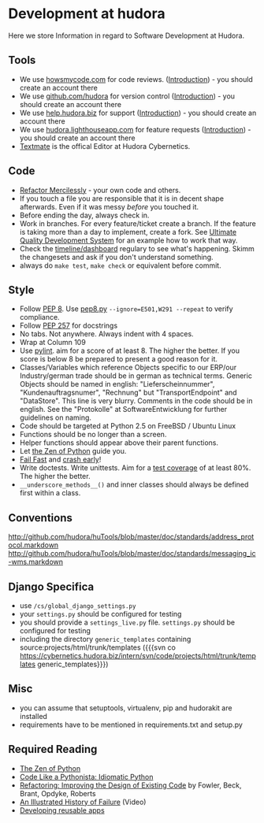 # Development at hudora

Here we store Information in regard to Software Development at Hudora.

## Tools

* We use [howsmycode.com][howsmycode] for code reviews. 
  ([Introduction][howsmycodeintro]) - you should create an account there
* We use [github.com/hudora][github] for version control
  ([Introduction][githubintro])  - you should create an account there
* We use [help.hudora.biz][tender] for support
  ([Introduction][tenderintro]) - you should create an account there
* We use [hudora.lighthouseapp.com][lighthouseapp] for feature requests
  ([Introduction][lighthousintro]) - you should create an account there
* [Textmate][textmatetips] is the offical Editor at Hudora Cybernetics.

[howsmycode]: http://howsmycode.com/
[howsmycodeintro]: https://cybernetics.hudora.biz/intern/wordpress/2009/12/howsmycode-erste-schritte/
[github]: http://github.com/hudora
[githubintro]: https://cybernetics.hudora.biz/intern/wordpress/2009/12/github-it-is/
[tender]: http://help.hudora.biz/
[tenderintro]: https://cybernetics.hudora.biz/intern/wordpress/2009/12/tender-it-is/
[lighthouseapp]: http://hudora.lighthouseapp.com
[lighthousintro]: https://cybernetics.hudora.biz/intern/wordpress/2009/12/lighthouse-it-is/
[textmatetips]: http://al3x.net/2008/12/03/how-i-use-textmate.html


##  Code

 * [Refactor Mercilessly][refactor] - your own code and others.
 * If you touch a file you are responsible that it is in decent shape afterwards. Even if it was messy 
   *before* you touched it.
 * Before ending the day, always check in.
 * Work in branches. For every feature/ticket create a branch. If the feature is taking more than a day
   to implement, create a fork. See [Ultimate Quality Development System][divmod] for an example how to work
   that way.
 * Check the [timeline/dashboard][timeline] regulary to see what's happening.
   Skimm the changesets and ask if you don't understand something.
 * always do `make test`, `make check` or equivalent before commit.

[refactor]: http://www.extremeprogramming.org/rules/refactor.html
[divmod]: http://divmod.org/trac/wiki/UltimateQualityDevelopmentSystem
[timeline]: https://github.com/


## Style

 * Follow [PEP 8][pep8].
   Use [pep8.py][pep8py] `--ignore=E501,W291 --repeat` to verify compliance.
 * Follow [PEP 257][pep257] for docstrings
 * No tabs. Not anywhere. Always indent with 4 spaces.
 * Wrap at Column 109
 * Use [pylint][pylint]. aim for a score of at least 8. The higher the better. If you score is below 8
   be prepared to present a good reason for it.
 * Classes/Variables which reference Objects specific to our ERP/our Industry/german trade
   should be in german as technical terms. Generic Objects should be named in english: "Lieferscheinnummer",
   "Kundenauftragsnumer", "Rechnung" but "TransportEndpoint" and "DataStore". This line is very blurry.
   Comments in the code should be in english. See the "Protokolle" at SoftwareEntwicklung for further
   guidelines on naming.
 * Code should be targeted at Python 2.5 on FreeBSD / Ubuntu Linux
 * Functions should be no longer than a screen.
 * Helper functions should appear above their parent functions.
 * Let [the Zen of Python][zen] guide you.
 * [Fail Fast][failfast] and [crash early][crashearly]!
 * Write doctests. Write unittests. Aim for a [test coverage][coverage]
   of at least 80%. The higher the better.
 * `__underscore_methods__()` and inner classes should always be defined first within a class.

[pep8]: http://www.python.org/dev/peps/pep-0008/
[pep8py]: http://svn.browsershots.org/trunk/devtools/pep8/pep8.py
[pep257]: http://www.python.org/dev/peps/pep-0257/
[pylint]: http://www.python.org/pypi/pylint 
[zen]: http://www.python.org/dev/peps/pep-0020/
[failfast]: http://en.wikipedia.org/wiki/Fail-fast 
[crashearly]: https://cybernetics.hudora.biz/intern/wordpress/2008/11/offensive-programming-or-crash-early-crash-often/
[coverage]: http://www.python.org/pypi/coverage


## Conventions

http://github.com/hudora/huTools/blob/master/doc/standards/address_protocol.markdown
http://github.com/hudora/huTools/blob/master/doc/standards/messaging_ic-wms.markdown


## Django Specifica

* use `/cs/global_django_settings.py`
* your `settings.py` should be configured for testing
* you should provide a `settings_live.py` file. `settings.py` should be configured for testing
* including the directory `generic_templates` containing source:projects/html/trunk/templates
  ({{{svn co https://cybernetics.hudora.biz/intern/svn/code/projects/html/trunk/templates generic_templates}}})


## Misc

* you can assume that setuptools, virtualenv, pip and hudorakit are installed
* requirements have to be mentioned in requirements.txt and setup.py


## Required Reading

* [The Zen of Python][zen]
* [Code Like a Pythonista: Idiomatic Python][idiomatic]
* [Refactoring: Improving the Design of Existing Code][refactoring] by Fowler, Beck, Brant, Opdyke, Roberts
* [An Illustrated History of Failure][failure] (Video)
* [Developing reusable apps][reusable]

[zen]: http://www.python.org/dev/peps/pep-0020/
[idiomatic]: http://python.net/~goodger/projects/pycon/2007/idiomatic/handout.html
[refactoring]: http://www.pearsonhighered.com/academic/product/0,,0201485672,00%2Ben-USS_01DBC.html
[failure]: http://cybernetics.hudora.biz/nonpublic/Paul%20Fenwick,%20Perl%20Training%20Australia_%20_An%20Illustrated%20History%20of%20Failure_.mov
[reusable]: http://www.b-list.org/weblog/2008/mar/15/slides/
